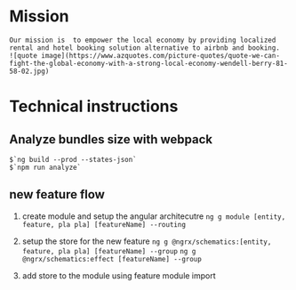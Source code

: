 
# Mission

    Our mission is  to empower the local economy by providing localized rental and hotel booking solution alternative to airbnb and booking.
    ![quote image](https://www.azquotes.com/picture-quotes/quote-we-can-fight-the-global-economy-with-a-strong-local-economy-wendell-berry-81-58-02.jpg)

# Technical instructions

## Analyze bundles size with webpack

    $`ng build --prod --states-json`
    $`npm run analyze`

## new feature flow

 1. create module and setup the angular architecutre
    ```ng g module [entity, feature, pla pla] [featureName] --routing```

 2. setup the store for the new feature
    ```ng g @ngrx/schematics:[entity, feature, pla pla] [featureName] --group```
    ```ng g @ngrx/schematics:effect [featureName] --group```

 3. add store to the module using feature module import
